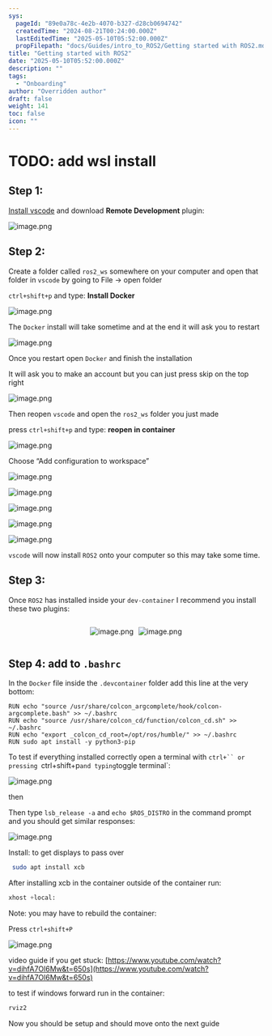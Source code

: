 ```yaml
---
sys:
  pageId: "89e0a78c-4e2b-4070-b327-d28cb0694742"
  createdTime: "2024-08-21T00:24:00.000Z"
  lastEditedTime: "2025-05-10T05:52:00.000Z"
  propFilepath: "docs/Guides/intro_to_ROS2/Getting started with ROS2.md"
title: "Getting started with ROS2"
date: "2025-05-10T05:52:00.000Z"
description: ""
tags:
  - "Onboarding"
author: "Overridden author"
draft: false
weight: 141
toc: false
icon: ""
---
```


# TODO: add wsl install

## Step 1:

[Install vscode](https://code.visualstudio.com/download) and download **Remote Development** plugin:

![image.png](https://prod-files-secure.s3.us-west-2.amazonaws.com/d518164a-d88e-44d1-a4ee-3adb3bd8bce0/efb52993-1881-4a40-b95e-6f020334f022/image.png?X-Amz-Algorithm=AWS4-HMAC-SHA256&X-Amz-Content-Sha256=UNSIGNED-PAYLOAD&X-Amz-Credential=ASIAZI2LB466RBQSQ7HJ%2F20250705%2Fus-west-2%2Fs3%2Faws4_request&X-Amz-Date=20250705T150749Z&X-Amz-Expires=3600&X-Amz-Security-Token=IQoJb3JpZ2luX2VjEDoaCXVzLXdlc3QtMiJGMEQCIFnkqtavVVFs1FIRCtvRk2x8y1e4lM91Gh%2BVlyuPU6QnAiBY5ZqaXLhhpRGNWqIpl%2FJvrKZNn1Wrtt6j8xLmR%2BKj6Sr%2FAwhDEAAaDDYzNzQyMzE4MzgwNSIM96Zz0Qj9b1ROONQmKtwDcouWo1Y3kKdGgNA90%2BS1fT86dVpgw%2BjcnhjFC7VD9kivwML5gY2m2A4miDcimDx4%2BZU4Bv8Pp%2FOLIeA2RZwd4RkBATfCH8xGrU1I70mybYcK9kg3qSn2%2FitXY47a6FIzwtOgFlxwyjj74pTP02x767OThTLN7KsIxoX1BD8gqV0mYXIPmBGqWvMNEJXFhRo0b7AX71T7hPXGIEJC%2BV0NXrLGuqoWnIUTHUiEtfGERJ2wpcrETwVvjQ%2BaA0Q%2Ftiy9c2owEmMW6ILxwhjMOtmSaO3uvB3R5pTvaH1cOFwE6d9erUhT7j8ceHzK0GIf3HcQmcoPoJQF1igZwvU1X%2FQAgDB81RIOfjl4vgq0NRm7c5ftnTKv4pfWoxbq6xl%2BmTkfTGwYTI8vQ5X88EvqCBbV8xBZkqAfITPff3iGcgCPdZKFhKfaPIUep3T7J8TS5J68rd47Ny7gQm4YYEvm0cSrlJcQx1Zpw%2FS0Jqw1Zpc58K5jW0sK7kxy8K7Xdb06h6rLBTxbCzTJP%2FDirxqFZbcdRjfpPg8%2BUm12CI1iM1UTJDA%2BWqYYcoAWTl8CPLD6BL5Lf%2FhAZ5ovlcEFdsfn%2FfjTle0jcmGK2V2wD4fewv52yGZkiQ9EcxBFU%2Bx1OOQw7PCjwwY6pgHEqCXEg5AYQaIUy1pxRLbRxxGhKI%2F6m8fRyZ1WbW%2BX2NJFn88tNNwSC23vT3SJPfmJhl2%2B8V4gaXIUTgNVy8b2ZdLk8IhxJSJykQ9IDJjLNvM6ydf1d5fKjQWFyRa%2FWzS4HgmDTKzAcCEJKvvToTfJrsTnXw%2FqY8ueSdxCxAqCoS%2F7oo4hrNDSgM0yLk4AbFCUfvmgsyUkYaU10ukM7yqmRuMg%2FYxA&X-Amz-Signature=140aaca4e4baf17738a79a45c266e213437aeaff5f96832a0f2b22b30579c868&X-Amz-SignedHeaders=host&x-amz-checksum-mode=ENABLED&x-id=GetObject)

## Step 2:

Create a folder called `ros2_ws` somewhere on your computer and open that folder in `vscode` by going to File → open folder 

`ctrl+shift+p` and type: **Install Docker**

![image.png](https://prod-files-secure.s3.us-west-2.amazonaws.com/d518164a-d88e-44d1-a4ee-3adb3bd8bce0/2269dc0e-1cd5-47ff-bceb-c04ad9b2eab0/image.png?X-Amz-Algorithm=AWS4-HMAC-SHA256&X-Amz-Content-Sha256=UNSIGNED-PAYLOAD&X-Amz-Credential=ASIAZI2LB466RBQSQ7HJ%2F20250705%2Fus-west-2%2Fs3%2Faws4_request&X-Amz-Date=20250705T150749Z&X-Amz-Expires=3600&X-Amz-Security-Token=IQoJb3JpZ2luX2VjEDoaCXVzLXdlc3QtMiJGMEQCIFnkqtavVVFs1FIRCtvRk2x8y1e4lM91Gh%2BVlyuPU6QnAiBY5ZqaXLhhpRGNWqIpl%2FJvrKZNn1Wrtt6j8xLmR%2BKj6Sr%2FAwhDEAAaDDYzNzQyMzE4MzgwNSIM96Zz0Qj9b1ROONQmKtwDcouWo1Y3kKdGgNA90%2BS1fT86dVpgw%2BjcnhjFC7VD9kivwML5gY2m2A4miDcimDx4%2BZU4Bv8Pp%2FOLIeA2RZwd4RkBATfCH8xGrU1I70mybYcK9kg3qSn2%2FitXY47a6FIzwtOgFlxwyjj74pTP02x767OThTLN7KsIxoX1BD8gqV0mYXIPmBGqWvMNEJXFhRo0b7AX71T7hPXGIEJC%2BV0NXrLGuqoWnIUTHUiEtfGERJ2wpcrETwVvjQ%2BaA0Q%2Ftiy9c2owEmMW6ILxwhjMOtmSaO3uvB3R5pTvaH1cOFwE6d9erUhT7j8ceHzK0GIf3HcQmcoPoJQF1igZwvU1X%2FQAgDB81RIOfjl4vgq0NRm7c5ftnTKv4pfWoxbq6xl%2BmTkfTGwYTI8vQ5X88EvqCBbV8xBZkqAfITPff3iGcgCPdZKFhKfaPIUep3T7J8TS5J68rd47Ny7gQm4YYEvm0cSrlJcQx1Zpw%2FS0Jqw1Zpc58K5jW0sK7kxy8K7Xdb06h6rLBTxbCzTJP%2FDirxqFZbcdRjfpPg8%2BUm12CI1iM1UTJDA%2BWqYYcoAWTl8CPLD6BL5Lf%2FhAZ5ovlcEFdsfn%2FfjTle0jcmGK2V2wD4fewv52yGZkiQ9EcxBFU%2Bx1OOQw7PCjwwY6pgHEqCXEg5AYQaIUy1pxRLbRxxGhKI%2F6m8fRyZ1WbW%2BX2NJFn88tNNwSC23vT3SJPfmJhl2%2B8V4gaXIUTgNVy8b2ZdLk8IhxJSJykQ9IDJjLNvM6ydf1d5fKjQWFyRa%2FWzS4HgmDTKzAcCEJKvvToTfJrsTnXw%2FqY8ueSdxCxAqCoS%2F7oo4hrNDSgM0yLk4AbFCUfvmgsyUkYaU10ukM7yqmRuMg%2FYxA&X-Amz-Signature=e93edb82a76814e1fa6bc0e8a932807151eee6353b132726aff4f1971e284e7b&X-Amz-SignedHeaders=host&x-amz-checksum-mode=ENABLED&x-id=GetObject)

The `Docker` install will take sometime and at the end it will ask you to restart

![image.png](https://prod-files-secure.s3.us-west-2.amazonaws.com/d518164a-d88e-44d1-a4ee-3adb3bd8bce0/ed233f78-be33-4b1f-b89c-9c346c0e961e/image.png?X-Amz-Algorithm=AWS4-HMAC-SHA256&X-Amz-Content-Sha256=UNSIGNED-PAYLOAD&X-Amz-Credential=ASIAZI2LB466RBQSQ7HJ%2F20250705%2Fus-west-2%2Fs3%2Faws4_request&X-Amz-Date=20250705T150749Z&X-Amz-Expires=3600&X-Amz-Security-Token=IQoJb3JpZ2luX2VjEDoaCXVzLXdlc3QtMiJGMEQCIFnkqtavVVFs1FIRCtvRk2x8y1e4lM91Gh%2BVlyuPU6QnAiBY5ZqaXLhhpRGNWqIpl%2FJvrKZNn1Wrtt6j8xLmR%2BKj6Sr%2FAwhDEAAaDDYzNzQyMzE4MzgwNSIM96Zz0Qj9b1ROONQmKtwDcouWo1Y3kKdGgNA90%2BS1fT86dVpgw%2BjcnhjFC7VD9kivwML5gY2m2A4miDcimDx4%2BZU4Bv8Pp%2FOLIeA2RZwd4RkBATfCH8xGrU1I70mybYcK9kg3qSn2%2FitXY47a6FIzwtOgFlxwyjj74pTP02x767OThTLN7KsIxoX1BD8gqV0mYXIPmBGqWvMNEJXFhRo0b7AX71T7hPXGIEJC%2BV0NXrLGuqoWnIUTHUiEtfGERJ2wpcrETwVvjQ%2BaA0Q%2Ftiy9c2owEmMW6ILxwhjMOtmSaO3uvB3R5pTvaH1cOFwE6d9erUhT7j8ceHzK0GIf3HcQmcoPoJQF1igZwvU1X%2FQAgDB81RIOfjl4vgq0NRm7c5ftnTKv4pfWoxbq6xl%2BmTkfTGwYTI8vQ5X88EvqCBbV8xBZkqAfITPff3iGcgCPdZKFhKfaPIUep3T7J8TS5J68rd47Ny7gQm4YYEvm0cSrlJcQx1Zpw%2FS0Jqw1Zpc58K5jW0sK7kxy8K7Xdb06h6rLBTxbCzTJP%2FDirxqFZbcdRjfpPg8%2BUm12CI1iM1UTJDA%2BWqYYcoAWTl8CPLD6BL5Lf%2FhAZ5ovlcEFdsfn%2FfjTle0jcmGK2V2wD4fewv52yGZkiQ9EcxBFU%2Bx1OOQw7PCjwwY6pgHEqCXEg5AYQaIUy1pxRLbRxxGhKI%2F6m8fRyZ1WbW%2BX2NJFn88tNNwSC23vT3SJPfmJhl2%2B8V4gaXIUTgNVy8b2ZdLk8IhxJSJykQ9IDJjLNvM6ydf1d5fKjQWFyRa%2FWzS4HgmDTKzAcCEJKvvToTfJrsTnXw%2FqY8ueSdxCxAqCoS%2F7oo4hrNDSgM0yLk4AbFCUfvmgsyUkYaU10ukM7yqmRuMg%2FYxA&X-Amz-Signature=651a994259bd81609c3848c2f94e169ae108f67b27416074f58996e7dbf6bc80&X-Amz-SignedHeaders=host&x-amz-checksum-mode=ENABLED&x-id=GetObject)

Once you restart open `Docker` and finish the installation

It will ask you to make an account but you can just press skip on the top right

![image.png](https://prod-files-secure.s3.us-west-2.amazonaws.com/d518164a-d88e-44d1-a4ee-3adb3bd8bce0/21010ad9-1659-4fd9-9f59-9932a09b2a3d/image.png?X-Amz-Algorithm=AWS4-HMAC-SHA256&X-Amz-Content-Sha256=UNSIGNED-PAYLOAD&X-Amz-Credential=ASIAZI2LB466RBQSQ7HJ%2F20250705%2Fus-west-2%2Fs3%2Faws4_request&X-Amz-Date=20250705T150749Z&X-Amz-Expires=3600&X-Amz-Security-Token=IQoJb3JpZ2luX2VjEDoaCXVzLXdlc3QtMiJGMEQCIFnkqtavVVFs1FIRCtvRk2x8y1e4lM91Gh%2BVlyuPU6QnAiBY5ZqaXLhhpRGNWqIpl%2FJvrKZNn1Wrtt6j8xLmR%2BKj6Sr%2FAwhDEAAaDDYzNzQyMzE4MzgwNSIM96Zz0Qj9b1ROONQmKtwDcouWo1Y3kKdGgNA90%2BS1fT86dVpgw%2BjcnhjFC7VD9kivwML5gY2m2A4miDcimDx4%2BZU4Bv8Pp%2FOLIeA2RZwd4RkBATfCH8xGrU1I70mybYcK9kg3qSn2%2FitXY47a6FIzwtOgFlxwyjj74pTP02x767OThTLN7KsIxoX1BD8gqV0mYXIPmBGqWvMNEJXFhRo0b7AX71T7hPXGIEJC%2BV0NXrLGuqoWnIUTHUiEtfGERJ2wpcrETwVvjQ%2BaA0Q%2Ftiy9c2owEmMW6ILxwhjMOtmSaO3uvB3R5pTvaH1cOFwE6d9erUhT7j8ceHzK0GIf3HcQmcoPoJQF1igZwvU1X%2FQAgDB81RIOfjl4vgq0NRm7c5ftnTKv4pfWoxbq6xl%2BmTkfTGwYTI8vQ5X88EvqCBbV8xBZkqAfITPff3iGcgCPdZKFhKfaPIUep3T7J8TS5J68rd47Ny7gQm4YYEvm0cSrlJcQx1Zpw%2FS0Jqw1Zpc58K5jW0sK7kxy8K7Xdb06h6rLBTxbCzTJP%2FDirxqFZbcdRjfpPg8%2BUm12CI1iM1UTJDA%2BWqYYcoAWTl8CPLD6BL5Lf%2FhAZ5ovlcEFdsfn%2FfjTle0jcmGK2V2wD4fewv52yGZkiQ9EcxBFU%2Bx1OOQw7PCjwwY6pgHEqCXEg5AYQaIUy1pxRLbRxxGhKI%2F6m8fRyZ1WbW%2BX2NJFn88tNNwSC23vT3SJPfmJhl2%2B8V4gaXIUTgNVy8b2ZdLk8IhxJSJykQ9IDJjLNvM6ydf1d5fKjQWFyRa%2FWzS4HgmDTKzAcCEJKvvToTfJrsTnXw%2FqY8ueSdxCxAqCoS%2F7oo4hrNDSgM0yLk4AbFCUfvmgsyUkYaU10ukM7yqmRuMg%2FYxA&X-Amz-Signature=cd0987a39ef4e17b6f90ea728ef5118dc3f975d05af7e753c68447e4a26512c4&X-Amz-SignedHeaders=host&x-amz-checksum-mode=ENABLED&x-id=GetObject)

Then reopen `vscode` and open the `ros2_ws` folder you just made

press `ctrl+shift+p` and type: **reopen in container**

![image.png](https://prod-files-secure.s3.us-west-2.amazonaws.com/d518164a-d88e-44d1-a4ee-3adb3bd8bce0/4e93b8c2-41ad-488c-8095-c74205196118/image.png?X-Amz-Algorithm=AWS4-HMAC-SHA256&X-Amz-Content-Sha256=UNSIGNED-PAYLOAD&X-Amz-Credential=ASIAZI2LB466RBQSQ7HJ%2F20250705%2Fus-west-2%2Fs3%2Faws4_request&X-Amz-Date=20250705T150749Z&X-Amz-Expires=3600&X-Amz-Security-Token=IQoJb3JpZ2luX2VjEDoaCXVzLXdlc3QtMiJGMEQCIFnkqtavVVFs1FIRCtvRk2x8y1e4lM91Gh%2BVlyuPU6QnAiBY5ZqaXLhhpRGNWqIpl%2FJvrKZNn1Wrtt6j8xLmR%2BKj6Sr%2FAwhDEAAaDDYzNzQyMzE4MzgwNSIM96Zz0Qj9b1ROONQmKtwDcouWo1Y3kKdGgNA90%2BS1fT86dVpgw%2BjcnhjFC7VD9kivwML5gY2m2A4miDcimDx4%2BZU4Bv8Pp%2FOLIeA2RZwd4RkBATfCH8xGrU1I70mybYcK9kg3qSn2%2FitXY47a6FIzwtOgFlxwyjj74pTP02x767OThTLN7KsIxoX1BD8gqV0mYXIPmBGqWvMNEJXFhRo0b7AX71T7hPXGIEJC%2BV0NXrLGuqoWnIUTHUiEtfGERJ2wpcrETwVvjQ%2BaA0Q%2Ftiy9c2owEmMW6ILxwhjMOtmSaO3uvB3R5pTvaH1cOFwE6d9erUhT7j8ceHzK0GIf3HcQmcoPoJQF1igZwvU1X%2FQAgDB81RIOfjl4vgq0NRm7c5ftnTKv4pfWoxbq6xl%2BmTkfTGwYTI8vQ5X88EvqCBbV8xBZkqAfITPff3iGcgCPdZKFhKfaPIUep3T7J8TS5J68rd47Ny7gQm4YYEvm0cSrlJcQx1Zpw%2FS0Jqw1Zpc58K5jW0sK7kxy8K7Xdb06h6rLBTxbCzTJP%2FDirxqFZbcdRjfpPg8%2BUm12CI1iM1UTJDA%2BWqYYcoAWTl8CPLD6BL5Lf%2FhAZ5ovlcEFdsfn%2FfjTle0jcmGK2V2wD4fewv52yGZkiQ9EcxBFU%2Bx1OOQw7PCjwwY6pgHEqCXEg5AYQaIUy1pxRLbRxxGhKI%2F6m8fRyZ1WbW%2BX2NJFn88tNNwSC23vT3SJPfmJhl2%2B8V4gaXIUTgNVy8b2ZdLk8IhxJSJykQ9IDJjLNvM6ydf1d5fKjQWFyRa%2FWzS4HgmDTKzAcCEJKvvToTfJrsTnXw%2FqY8ueSdxCxAqCoS%2F7oo4hrNDSgM0yLk4AbFCUfvmgsyUkYaU10ukM7yqmRuMg%2FYxA&X-Amz-Signature=b131689c2f331a4638b26bff364b7f01596919e58ac8c0f714770cb1f7e46f9f&X-Amz-SignedHeaders=host&x-amz-checksum-mode=ENABLED&x-id=GetObject)

Choose “Add configuration to workspace”

![image.png](https://prod-files-secure.s3.us-west-2.amazonaws.com/d518164a-d88e-44d1-a4ee-3adb3bd8bce0/9560b282-5060-4989-ba37-97e7b2c22476/image.png?X-Amz-Algorithm=AWS4-HMAC-SHA256&X-Amz-Content-Sha256=UNSIGNED-PAYLOAD&X-Amz-Credential=ASIAZI2LB466RBQSQ7HJ%2F20250705%2Fus-west-2%2Fs3%2Faws4_request&X-Amz-Date=20250705T150749Z&X-Amz-Expires=3600&X-Amz-Security-Token=IQoJb3JpZ2luX2VjEDoaCXVzLXdlc3QtMiJGMEQCIFnkqtavVVFs1FIRCtvRk2x8y1e4lM91Gh%2BVlyuPU6QnAiBY5ZqaXLhhpRGNWqIpl%2FJvrKZNn1Wrtt6j8xLmR%2BKj6Sr%2FAwhDEAAaDDYzNzQyMzE4MzgwNSIM96Zz0Qj9b1ROONQmKtwDcouWo1Y3kKdGgNA90%2BS1fT86dVpgw%2BjcnhjFC7VD9kivwML5gY2m2A4miDcimDx4%2BZU4Bv8Pp%2FOLIeA2RZwd4RkBATfCH8xGrU1I70mybYcK9kg3qSn2%2FitXY47a6FIzwtOgFlxwyjj74pTP02x767OThTLN7KsIxoX1BD8gqV0mYXIPmBGqWvMNEJXFhRo0b7AX71T7hPXGIEJC%2BV0NXrLGuqoWnIUTHUiEtfGERJ2wpcrETwVvjQ%2BaA0Q%2Ftiy9c2owEmMW6ILxwhjMOtmSaO3uvB3R5pTvaH1cOFwE6d9erUhT7j8ceHzK0GIf3HcQmcoPoJQF1igZwvU1X%2FQAgDB81RIOfjl4vgq0NRm7c5ftnTKv4pfWoxbq6xl%2BmTkfTGwYTI8vQ5X88EvqCBbV8xBZkqAfITPff3iGcgCPdZKFhKfaPIUep3T7J8TS5J68rd47Ny7gQm4YYEvm0cSrlJcQx1Zpw%2FS0Jqw1Zpc58K5jW0sK7kxy8K7Xdb06h6rLBTxbCzTJP%2FDirxqFZbcdRjfpPg8%2BUm12CI1iM1UTJDA%2BWqYYcoAWTl8CPLD6BL5Lf%2FhAZ5ovlcEFdsfn%2FfjTle0jcmGK2V2wD4fewv52yGZkiQ9EcxBFU%2Bx1OOQw7PCjwwY6pgHEqCXEg5AYQaIUy1pxRLbRxxGhKI%2F6m8fRyZ1WbW%2BX2NJFn88tNNwSC23vT3SJPfmJhl2%2B8V4gaXIUTgNVy8b2ZdLk8IhxJSJykQ9IDJjLNvM6ydf1d5fKjQWFyRa%2FWzS4HgmDTKzAcCEJKvvToTfJrsTnXw%2FqY8ueSdxCxAqCoS%2F7oo4hrNDSgM0yLk4AbFCUfvmgsyUkYaU10ukM7yqmRuMg%2FYxA&X-Amz-Signature=0fd7d9dc21cdca9acfdc15f9a7394040d8c39086febccdfa900486725bb910d8&X-Amz-SignedHeaders=host&x-amz-checksum-mode=ENABLED&x-id=GetObject)

![image.png](https://prod-files-secure.s3.us-west-2.amazonaws.com/d518164a-d88e-44d1-a4ee-3adb3bd8bce0/2ee63f81-886b-48e8-a553-dc6e5eac99e4/image.png?X-Amz-Algorithm=AWS4-HMAC-SHA256&X-Amz-Content-Sha256=UNSIGNED-PAYLOAD&X-Amz-Credential=ASIAZI2LB466RBQSQ7HJ%2F20250705%2Fus-west-2%2Fs3%2Faws4_request&X-Amz-Date=20250705T150749Z&X-Amz-Expires=3600&X-Amz-Security-Token=IQoJb3JpZ2luX2VjEDoaCXVzLXdlc3QtMiJGMEQCIFnkqtavVVFs1FIRCtvRk2x8y1e4lM91Gh%2BVlyuPU6QnAiBY5ZqaXLhhpRGNWqIpl%2FJvrKZNn1Wrtt6j8xLmR%2BKj6Sr%2FAwhDEAAaDDYzNzQyMzE4MzgwNSIM96Zz0Qj9b1ROONQmKtwDcouWo1Y3kKdGgNA90%2BS1fT86dVpgw%2BjcnhjFC7VD9kivwML5gY2m2A4miDcimDx4%2BZU4Bv8Pp%2FOLIeA2RZwd4RkBATfCH8xGrU1I70mybYcK9kg3qSn2%2FitXY47a6FIzwtOgFlxwyjj74pTP02x767OThTLN7KsIxoX1BD8gqV0mYXIPmBGqWvMNEJXFhRo0b7AX71T7hPXGIEJC%2BV0NXrLGuqoWnIUTHUiEtfGERJ2wpcrETwVvjQ%2BaA0Q%2Ftiy9c2owEmMW6ILxwhjMOtmSaO3uvB3R5pTvaH1cOFwE6d9erUhT7j8ceHzK0GIf3HcQmcoPoJQF1igZwvU1X%2FQAgDB81RIOfjl4vgq0NRm7c5ftnTKv4pfWoxbq6xl%2BmTkfTGwYTI8vQ5X88EvqCBbV8xBZkqAfITPff3iGcgCPdZKFhKfaPIUep3T7J8TS5J68rd47Ny7gQm4YYEvm0cSrlJcQx1Zpw%2FS0Jqw1Zpc58K5jW0sK7kxy8K7Xdb06h6rLBTxbCzTJP%2FDirxqFZbcdRjfpPg8%2BUm12CI1iM1UTJDA%2BWqYYcoAWTl8CPLD6BL5Lf%2FhAZ5ovlcEFdsfn%2FfjTle0jcmGK2V2wD4fewv52yGZkiQ9EcxBFU%2Bx1OOQw7PCjwwY6pgHEqCXEg5AYQaIUy1pxRLbRxxGhKI%2F6m8fRyZ1WbW%2BX2NJFn88tNNwSC23vT3SJPfmJhl2%2B8V4gaXIUTgNVy8b2ZdLk8IhxJSJykQ9IDJjLNvM6ydf1d5fKjQWFyRa%2FWzS4HgmDTKzAcCEJKvvToTfJrsTnXw%2FqY8ueSdxCxAqCoS%2F7oo4hrNDSgM0yLk4AbFCUfvmgsyUkYaU10ukM7yqmRuMg%2FYxA&X-Amz-Signature=aba2d395adcfcf89bb6bf35690c69f1f4e4ace288cf03c08890da6f20618317a&X-Amz-SignedHeaders=host&x-amz-checksum-mode=ENABLED&x-id=GetObject)

![image.png](https://prod-files-secure.s3.us-west-2.amazonaws.com/d518164a-d88e-44d1-a4ee-3adb3bd8bce0/ae1580b2-b048-407e-aed9-b584224a7a04/image.png?X-Amz-Algorithm=AWS4-HMAC-SHA256&X-Amz-Content-Sha256=UNSIGNED-PAYLOAD&X-Amz-Credential=ASIAZI2LB466RBQSQ7HJ%2F20250705%2Fus-west-2%2Fs3%2Faws4_request&X-Amz-Date=20250705T150749Z&X-Amz-Expires=3600&X-Amz-Security-Token=IQoJb3JpZ2luX2VjEDoaCXVzLXdlc3QtMiJGMEQCIFnkqtavVVFs1FIRCtvRk2x8y1e4lM91Gh%2BVlyuPU6QnAiBY5ZqaXLhhpRGNWqIpl%2FJvrKZNn1Wrtt6j8xLmR%2BKj6Sr%2FAwhDEAAaDDYzNzQyMzE4MzgwNSIM96Zz0Qj9b1ROONQmKtwDcouWo1Y3kKdGgNA90%2BS1fT86dVpgw%2BjcnhjFC7VD9kivwML5gY2m2A4miDcimDx4%2BZU4Bv8Pp%2FOLIeA2RZwd4RkBATfCH8xGrU1I70mybYcK9kg3qSn2%2FitXY47a6FIzwtOgFlxwyjj74pTP02x767OThTLN7KsIxoX1BD8gqV0mYXIPmBGqWvMNEJXFhRo0b7AX71T7hPXGIEJC%2BV0NXrLGuqoWnIUTHUiEtfGERJ2wpcrETwVvjQ%2BaA0Q%2Ftiy9c2owEmMW6ILxwhjMOtmSaO3uvB3R5pTvaH1cOFwE6d9erUhT7j8ceHzK0GIf3HcQmcoPoJQF1igZwvU1X%2FQAgDB81RIOfjl4vgq0NRm7c5ftnTKv4pfWoxbq6xl%2BmTkfTGwYTI8vQ5X88EvqCBbV8xBZkqAfITPff3iGcgCPdZKFhKfaPIUep3T7J8TS5J68rd47Ny7gQm4YYEvm0cSrlJcQx1Zpw%2FS0Jqw1Zpc58K5jW0sK7kxy8K7Xdb06h6rLBTxbCzTJP%2FDirxqFZbcdRjfpPg8%2BUm12CI1iM1UTJDA%2BWqYYcoAWTl8CPLD6BL5Lf%2FhAZ5ovlcEFdsfn%2FfjTle0jcmGK2V2wD4fewv52yGZkiQ9EcxBFU%2Bx1OOQw7PCjwwY6pgHEqCXEg5AYQaIUy1pxRLbRxxGhKI%2F6m8fRyZ1WbW%2BX2NJFn88tNNwSC23vT3SJPfmJhl2%2B8V4gaXIUTgNVy8b2ZdLk8IhxJSJykQ9IDJjLNvM6ydf1d5fKjQWFyRa%2FWzS4HgmDTKzAcCEJKvvToTfJrsTnXw%2FqY8ueSdxCxAqCoS%2F7oo4hrNDSgM0yLk4AbFCUfvmgsyUkYaU10ukM7yqmRuMg%2FYxA&X-Amz-Signature=acbee5c98c860decab7df277d55dce8cba1d5fb876b1e7ef8c6ebe049938cdba&X-Amz-SignedHeaders=host&x-amz-checksum-mode=ENABLED&x-id=GetObject)

![image.png](https://prod-files-secure.s3.us-west-2.amazonaws.com/d518164a-d88e-44d1-a4ee-3adb3bd8bce0/53255b28-f75e-430f-b9e3-c0ac8577e42b/image.png?X-Amz-Algorithm=AWS4-HMAC-SHA256&X-Amz-Content-Sha256=UNSIGNED-PAYLOAD&X-Amz-Credential=ASIAZI2LB466RBQSQ7HJ%2F20250705%2Fus-west-2%2Fs3%2Faws4_request&X-Amz-Date=20250705T150749Z&X-Amz-Expires=3600&X-Amz-Security-Token=IQoJb3JpZ2luX2VjEDoaCXVzLXdlc3QtMiJGMEQCIFnkqtavVVFs1FIRCtvRk2x8y1e4lM91Gh%2BVlyuPU6QnAiBY5ZqaXLhhpRGNWqIpl%2FJvrKZNn1Wrtt6j8xLmR%2BKj6Sr%2FAwhDEAAaDDYzNzQyMzE4MzgwNSIM96Zz0Qj9b1ROONQmKtwDcouWo1Y3kKdGgNA90%2BS1fT86dVpgw%2BjcnhjFC7VD9kivwML5gY2m2A4miDcimDx4%2BZU4Bv8Pp%2FOLIeA2RZwd4RkBATfCH8xGrU1I70mybYcK9kg3qSn2%2FitXY47a6FIzwtOgFlxwyjj74pTP02x767OThTLN7KsIxoX1BD8gqV0mYXIPmBGqWvMNEJXFhRo0b7AX71T7hPXGIEJC%2BV0NXrLGuqoWnIUTHUiEtfGERJ2wpcrETwVvjQ%2BaA0Q%2Ftiy9c2owEmMW6ILxwhjMOtmSaO3uvB3R5pTvaH1cOFwE6d9erUhT7j8ceHzK0GIf3HcQmcoPoJQF1igZwvU1X%2FQAgDB81RIOfjl4vgq0NRm7c5ftnTKv4pfWoxbq6xl%2BmTkfTGwYTI8vQ5X88EvqCBbV8xBZkqAfITPff3iGcgCPdZKFhKfaPIUep3T7J8TS5J68rd47Ny7gQm4YYEvm0cSrlJcQx1Zpw%2FS0Jqw1Zpc58K5jW0sK7kxy8K7Xdb06h6rLBTxbCzTJP%2FDirxqFZbcdRjfpPg8%2BUm12CI1iM1UTJDA%2BWqYYcoAWTl8CPLD6BL5Lf%2FhAZ5ovlcEFdsfn%2FfjTle0jcmGK2V2wD4fewv52yGZkiQ9EcxBFU%2Bx1OOQw7PCjwwY6pgHEqCXEg5AYQaIUy1pxRLbRxxGhKI%2F6m8fRyZ1WbW%2BX2NJFn88tNNwSC23vT3SJPfmJhl2%2B8V4gaXIUTgNVy8b2ZdLk8IhxJSJykQ9IDJjLNvM6ydf1d5fKjQWFyRa%2FWzS4HgmDTKzAcCEJKvvToTfJrsTnXw%2FqY8ueSdxCxAqCoS%2F7oo4hrNDSgM0yLk4AbFCUfvmgsyUkYaU10ukM7yqmRuMg%2FYxA&X-Amz-Signature=13b1afadb62d40840263742b36e505ad1c9920a94451df5760741ca0a42c6c47&X-Amz-SignedHeaders=host&x-amz-checksum-mode=ENABLED&x-id=GetObject)

![image.png](https://prod-files-secure.s3.us-west-2.amazonaws.com/d518164a-d88e-44d1-a4ee-3adb3bd8bce0/7c562767-5af9-4ffb-97d1-327bcdf4ee00/image.png?X-Amz-Algorithm=AWS4-HMAC-SHA256&X-Amz-Content-Sha256=UNSIGNED-PAYLOAD&X-Amz-Credential=ASIAZI2LB466RBQSQ7HJ%2F20250705%2Fus-west-2%2Fs3%2Faws4_request&X-Amz-Date=20250705T150749Z&X-Amz-Expires=3600&X-Amz-Security-Token=IQoJb3JpZ2luX2VjEDoaCXVzLXdlc3QtMiJGMEQCIFnkqtavVVFs1FIRCtvRk2x8y1e4lM91Gh%2BVlyuPU6QnAiBY5ZqaXLhhpRGNWqIpl%2FJvrKZNn1Wrtt6j8xLmR%2BKj6Sr%2FAwhDEAAaDDYzNzQyMzE4MzgwNSIM96Zz0Qj9b1ROONQmKtwDcouWo1Y3kKdGgNA90%2BS1fT86dVpgw%2BjcnhjFC7VD9kivwML5gY2m2A4miDcimDx4%2BZU4Bv8Pp%2FOLIeA2RZwd4RkBATfCH8xGrU1I70mybYcK9kg3qSn2%2FitXY47a6FIzwtOgFlxwyjj74pTP02x767OThTLN7KsIxoX1BD8gqV0mYXIPmBGqWvMNEJXFhRo0b7AX71T7hPXGIEJC%2BV0NXrLGuqoWnIUTHUiEtfGERJ2wpcrETwVvjQ%2BaA0Q%2Ftiy9c2owEmMW6ILxwhjMOtmSaO3uvB3R5pTvaH1cOFwE6d9erUhT7j8ceHzK0GIf3HcQmcoPoJQF1igZwvU1X%2FQAgDB81RIOfjl4vgq0NRm7c5ftnTKv4pfWoxbq6xl%2BmTkfTGwYTI8vQ5X88EvqCBbV8xBZkqAfITPff3iGcgCPdZKFhKfaPIUep3T7J8TS5J68rd47Ny7gQm4YYEvm0cSrlJcQx1Zpw%2FS0Jqw1Zpc58K5jW0sK7kxy8K7Xdb06h6rLBTxbCzTJP%2FDirxqFZbcdRjfpPg8%2BUm12CI1iM1UTJDA%2BWqYYcoAWTl8CPLD6BL5Lf%2FhAZ5ovlcEFdsfn%2FfjTle0jcmGK2V2wD4fewv52yGZkiQ9EcxBFU%2Bx1OOQw7PCjwwY6pgHEqCXEg5AYQaIUy1pxRLbRxxGhKI%2F6m8fRyZ1WbW%2BX2NJFn88tNNwSC23vT3SJPfmJhl2%2B8V4gaXIUTgNVy8b2ZdLk8IhxJSJykQ9IDJjLNvM6ydf1d5fKjQWFyRa%2FWzS4HgmDTKzAcCEJKvvToTfJrsTnXw%2FqY8ueSdxCxAqCoS%2F7oo4hrNDSgM0yLk4AbFCUfvmgsyUkYaU10ukM7yqmRuMg%2FYxA&X-Amz-Signature=550cba5840ab7911f2844f3682adb57fafc5bc8704809a45e595aabd11f5d33c&X-Amz-SignedHeaders=host&x-amz-checksum-mode=ENABLED&x-id=GetObject)

`vscode` will now install `ROS2` onto your computer so this may take some time.

## Step 3:

Once `ROS2` has installed inside your `dev-container` I recommend you install these two plugins:

<div style="display: flex;flex-direction: row; column-gap:10px; max-width: 630px;justify-content: center;">
<div>

![image.png](https://prod-files-secure.s3.us-west-2.amazonaws.com/d518164a-d88e-44d1-a4ee-3adb3bd8bce0/3fc3d550-5a54-4ba1-ba6b-faa01cdb7369/image.png?X-Amz-Algorithm=AWS4-HMAC-SHA256&X-Amz-Content-Sha256=UNSIGNED-PAYLOAD&X-Amz-Credential=ASIAZI2LB466VOK6MLMQ%2F20250705%2Fus-west-2%2Fs3%2Faws4_request&X-Amz-Date=20250705T150751Z&X-Amz-Expires=3600&X-Amz-Security-Token=IQoJb3JpZ2luX2VjED4aCXVzLXdlc3QtMiJGMEQCIA4TuUjlZEBZd1CRCWIHSoGi9Qd671PrG6sqetbE2%2BWDAiBHARSGVDoOQNSLN9IueIJbvjeOiTRXxTekYeNF%2Bq%2BLuSr%2FAwhHEAAaDDYzNzQyMzE4MzgwNSIMS2jPsAgrLU31%2B30DKtwDSe%2Fp5Kj%2F0Qs7vcZXRy6vusVRUgin%2F0b0GAH%2FlNj5119klljDIsxiHVibS8p5zPBWdYr0tzxpviI3tiQXKWFE8RIFPkPROZVIXlhsZNdnpb7ZOnoLpt8mVYIr7boucli%2BFkuCB4gthydDefvtj78uKd1e%2FDB3X8i%2BbbviDBBmrN8lMGSSqUmAPvtTvglH2c6c2wjvszEisA3xiC7bfvqWtIAbPw1RO7Pony5GG1XFyj3wtez1%2BcTYrd9a9BfsYEhjVTD9Bzo3nN5qxdlbAcOFOev7tfBvvBpzm4OVUlcJUDwR8bEI0wVqGklYNVk9uE%2BhJbBjH%2FADhsdZQcevTQOSbKr%2FNWmqIT3XTdsIP5ja2vw%2B5P6o%2FvRH%2B4NuUQ0g4zRhp%2F5vPBxdqV%2BhYFuWcVK5KCCsgzGu%2FX4O29%2BsCi1cMGvkRQ9urj%2BRJQmCfZ50PoP0JjwvUTUoRmoFBQ2euv7RVVT24ChipPToUn6mQFG9SWntNmIMmKXobqCgVa%2F415Ul37Pli8%2B0EpcZqnMA0D9la4VGkVyJjRe0nqF0%2FX6zhOg6fmkTMCVOqL26Omyqkaw3Pyn%2F10fOOStYgzHyWjlzctJNYGJLgEG3mxbc90Vl2zY8naRDMD8q0gTSBWYws9CkwwY6pgHtFbPMxtFZFuLuaKt6FvGTxocbg6kdcvGwpHTAj5TDZn%2BGvT3hvPMEW1bFBWU8QzlJjQJFrXhNH%2BnlGXeK9o4QVIYirw9aSeWiBFYdleBEjwGkVhfswXQC0zY45kfedf5nunDS5GGw96wekFcKtUHfAWgb2cQ9acs603oLD6o4vDToTjLmiHuzxiGC1qSEbChrd3Ka8AazbfbCtoAssnfQwHb1dUb0&X-Amz-Signature=24dcdc9c1a9d23d8823f2a941a5ddccde547e7defae0b74ddd2306995c54454d&X-Amz-SignedHeaders=host&x-amz-checksum-mode=ENABLED&x-id=GetObject)

</div>
<div>

![image.png](https://prod-files-secure.s3.us-west-2.amazonaws.com/d518164a-d88e-44d1-a4ee-3adb3bd8bce0/d994cc66-13c2-4093-a5a3-f84cf4601a82/image.png?X-Amz-Algorithm=AWS4-HMAC-SHA256&X-Amz-Content-Sha256=UNSIGNED-PAYLOAD&X-Amz-Credential=ASIAZI2LB466RU55YVI7%2F20250705%2Fus-west-2%2Fs3%2Faws4_request&X-Amz-Date=20250705T150751Z&X-Amz-Expires=3600&X-Amz-Security-Token=IQoJb3JpZ2luX2VjED4aCXVzLXdlc3QtMiJIMEYCIQC1B%2BINJ%2F5Q3mOekToVeCMebkoGprYHPwIRKftNpbPXcAIhAKR46jETqKXNJWGnmr%2BwHYsxagz%2FpVE1C5xA7VWKGuR4Kv8DCEcQABoMNjM3NDIzMTgzODA1IgydFrYJU6m%2BmthTHBUq3AN1Z7rVMpgKbyvjMJkYXkCDnw3qd%2FPtWCVzO9ecPvyzNDpsflHkVnxPIFxdyf0U1edoaEkL30Cod4cNhp0TzPt%2FKaH05ZuG837Y9BXpoR1LEN0H1BDWab7k6nRG99jBLJNcZhZ5hQn%2FxQsPmQciuQ%2Bui0R302J48CSlL%2FG74ASMtujKJ%2Fwnwx%2FFP%2Bxs89U7Ha08QfNDy0ReKENG%2FBwLWeO%2FZkQu5zvV9X%2FrzF%2F9HchoNCapwfcktq1Q32R8xpTgRKXZKlUz3Ma4%2B56%2BAhlomnRKGzL8VpQEh%2B2ziivfHTLlLmhs%2BmItNB70TeuTjXJjKO5ekAEmp6TEaao%2BUt7MGta1ha4I%2BcMU%2BObAc7VLWkOSVNY7Yb6TjB1xQKt%2F0zy1GbOwvtLwknZ1oJdkmWENsfFRrBwDe3ARwMsqmqXkgEWQPPtU%2FiG3Z0PKsjxsPhmwZ8xmC%2Fx8UsLzggCKKsqw%2BZqq9U9NYa2eDCRfiI9AUuFifY0pJNRJIuioib27mGsZ2i%2Fi3wdGhd6Tsf1ADa5l%2B2MveI%2B7TZttPIUtzFi7V8MXz386ku%2FpFsu3B5XIEyYN7lhHcG5uFdpYvN5YSmTvljRea4GP8uPSn0LMGJbNtHDkAmxbtxHuzeqIiGJQRjCez6TDBjqkAfEgE3PnkYhrkS1LkxIbQ9pl1DybSM7ORtorh%2BN2bAmlvnMzqSsul7E8u8UgEUmXzY0yLA8fqNOtx3jHruR%2B7wWvOvY3qnyaebA1yVg7mo%2FcXUyUprB5k2AnWEwxcoOJyj39zNWAUTmB8AL9c36B8o72u5hXN6A%2BRDiRxzOZQW2OnIl6Jpd9FCzxJClCNhJTlz5HOVHgIcD4wiZfGE1%2BrY4gxHuu&X-Amz-Signature=f6c6b1ca5cd3eaa8c19327e2b3b61c2a6009cc4133a2659eaff99becb8f7ea1b&X-Amz-SignedHeaders=host&x-amz-checksum-mode=ENABLED&x-id=GetObject)

</div>
</div>

## Step 4: add to `.bashrc`

In the `Docker` file inside the `.devcontainer` folder add this line at the very bottom: 

```docker
RUN echo "source /usr/share/colcon_argcomplete/hook/colcon-argcomplete.bash" >> ~/.bashrc
RUN echo "source /usr/share/colcon_cd/function/colcon_cd.sh" >> ~/.bashrc
RUN echo "export _colcon_cd_root=/opt/ros/humble/" >> ~/.bashrc
RUN sudo apt install -y python3-pip 
```

To test if everything installed correctly open a terminal with `ctrl+`` or pressing `ctrl+shift+p` and typing `toggle terminal`:

![image.png](https://prod-files-secure.s3.us-west-2.amazonaws.com/d518164a-d88e-44d1-a4ee-3adb3bd8bce0/6a4943d8-b04e-4c02-9a58-775f3384d1a5/image.png?X-Amz-Algorithm=AWS4-HMAC-SHA256&X-Amz-Content-Sha256=UNSIGNED-PAYLOAD&X-Amz-Credential=ASIAZI2LB466RBQSQ7HJ%2F20250705%2Fus-west-2%2Fs3%2Faws4_request&X-Amz-Date=20250705T150749Z&X-Amz-Expires=3600&X-Amz-Security-Token=IQoJb3JpZ2luX2VjEDoaCXVzLXdlc3QtMiJGMEQCIFnkqtavVVFs1FIRCtvRk2x8y1e4lM91Gh%2BVlyuPU6QnAiBY5ZqaXLhhpRGNWqIpl%2FJvrKZNn1Wrtt6j8xLmR%2BKj6Sr%2FAwhDEAAaDDYzNzQyMzE4MzgwNSIM96Zz0Qj9b1ROONQmKtwDcouWo1Y3kKdGgNA90%2BS1fT86dVpgw%2BjcnhjFC7VD9kivwML5gY2m2A4miDcimDx4%2BZU4Bv8Pp%2FOLIeA2RZwd4RkBATfCH8xGrU1I70mybYcK9kg3qSn2%2FitXY47a6FIzwtOgFlxwyjj74pTP02x767OThTLN7KsIxoX1BD8gqV0mYXIPmBGqWvMNEJXFhRo0b7AX71T7hPXGIEJC%2BV0NXrLGuqoWnIUTHUiEtfGERJ2wpcrETwVvjQ%2BaA0Q%2Ftiy9c2owEmMW6ILxwhjMOtmSaO3uvB3R5pTvaH1cOFwE6d9erUhT7j8ceHzK0GIf3HcQmcoPoJQF1igZwvU1X%2FQAgDB81RIOfjl4vgq0NRm7c5ftnTKv4pfWoxbq6xl%2BmTkfTGwYTI8vQ5X88EvqCBbV8xBZkqAfITPff3iGcgCPdZKFhKfaPIUep3T7J8TS5J68rd47Ny7gQm4YYEvm0cSrlJcQx1Zpw%2FS0Jqw1Zpc58K5jW0sK7kxy8K7Xdb06h6rLBTxbCzTJP%2FDirxqFZbcdRjfpPg8%2BUm12CI1iM1UTJDA%2BWqYYcoAWTl8CPLD6BL5Lf%2FhAZ5ovlcEFdsfn%2FfjTle0jcmGK2V2wD4fewv52yGZkiQ9EcxBFU%2Bx1OOQw7PCjwwY6pgHEqCXEg5AYQaIUy1pxRLbRxxGhKI%2F6m8fRyZ1WbW%2BX2NJFn88tNNwSC23vT3SJPfmJhl2%2B8V4gaXIUTgNVy8b2ZdLk8IhxJSJykQ9IDJjLNvM6ydf1d5fKjQWFyRa%2FWzS4HgmDTKzAcCEJKvvToTfJrsTnXw%2FqY8ueSdxCxAqCoS%2F7oo4hrNDSgM0yLk4AbFCUfvmgsyUkYaU10ukM7yqmRuMg%2FYxA&X-Amz-Signature=39f834ec3f69babef8d3f9382b7ee9f0851f8818bd300c1dd4a01f9f184f79b3&X-Amz-SignedHeaders=host&x-amz-checksum-mode=ENABLED&x-id=GetObject)

then 

Then type `lsb_release -a` and `echo $ROS_DISTRO` in the command prompt and you should get similar responses:

![image.png](https://prod-files-secure.s3.us-west-2.amazonaws.com/d518164a-d88e-44d1-a4ee-3adb3bd8bce0/3e635dec-a805-4e85-8b9e-d000e5b71a4e/image.png?X-Amz-Algorithm=AWS4-HMAC-SHA256&X-Amz-Content-Sha256=UNSIGNED-PAYLOAD&X-Amz-Credential=ASIAZI2LB466RBQSQ7HJ%2F20250705%2Fus-west-2%2Fs3%2Faws4_request&X-Amz-Date=20250705T150749Z&X-Amz-Expires=3600&X-Amz-Security-Token=IQoJb3JpZ2luX2VjEDoaCXVzLXdlc3QtMiJGMEQCIFnkqtavVVFs1FIRCtvRk2x8y1e4lM91Gh%2BVlyuPU6QnAiBY5ZqaXLhhpRGNWqIpl%2FJvrKZNn1Wrtt6j8xLmR%2BKj6Sr%2FAwhDEAAaDDYzNzQyMzE4MzgwNSIM96Zz0Qj9b1ROONQmKtwDcouWo1Y3kKdGgNA90%2BS1fT86dVpgw%2BjcnhjFC7VD9kivwML5gY2m2A4miDcimDx4%2BZU4Bv8Pp%2FOLIeA2RZwd4RkBATfCH8xGrU1I70mybYcK9kg3qSn2%2FitXY47a6FIzwtOgFlxwyjj74pTP02x767OThTLN7KsIxoX1BD8gqV0mYXIPmBGqWvMNEJXFhRo0b7AX71T7hPXGIEJC%2BV0NXrLGuqoWnIUTHUiEtfGERJ2wpcrETwVvjQ%2BaA0Q%2Ftiy9c2owEmMW6ILxwhjMOtmSaO3uvB3R5pTvaH1cOFwE6d9erUhT7j8ceHzK0GIf3HcQmcoPoJQF1igZwvU1X%2FQAgDB81RIOfjl4vgq0NRm7c5ftnTKv4pfWoxbq6xl%2BmTkfTGwYTI8vQ5X88EvqCBbV8xBZkqAfITPff3iGcgCPdZKFhKfaPIUep3T7J8TS5J68rd47Ny7gQm4YYEvm0cSrlJcQx1Zpw%2FS0Jqw1Zpc58K5jW0sK7kxy8K7Xdb06h6rLBTxbCzTJP%2FDirxqFZbcdRjfpPg8%2BUm12CI1iM1UTJDA%2BWqYYcoAWTl8CPLD6BL5Lf%2FhAZ5ovlcEFdsfn%2FfjTle0jcmGK2V2wD4fewv52yGZkiQ9EcxBFU%2Bx1OOQw7PCjwwY6pgHEqCXEg5AYQaIUy1pxRLbRxxGhKI%2F6m8fRyZ1WbW%2BX2NJFn88tNNwSC23vT3SJPfmJhl2%2B8V4gaXIUTgNVy8b2ZdLk8IhxJSJykQ9IDJjLNvM6ydf1d5fKjQWFyRa%2FWzS4HgmDTKzAcCEJKvvToTfJrsTnXw%2FqY8ueSdxCxAqCoS%2F7oo4hrNDSgM0yLk4AbFCUfvmgsyUkYaU10ukM7yqmRuMg%2FYxA&X-Amz-Signature=0d639e61521ab3174e8bd02263fbe647b0b3829d9641c036211a8dcce9348b55&X-Amz-SignedHeaders=host&x-amz-checksum-mode=ENABLED&x-id=GetObject)

Install:  to get displays to pass over

```bash
 sudo apt install xcb
```

After installing xcb in the container outside of the container run:

```python
xhost +local:
```

Note: you may have to rebuild the container:

Press `ctrl+shift+P`

![image.png](https://prod-files-secure.s3.us-west-2.amazonaws.com/d518164a-d88e-44d1-a4ee-3adb3bd8bce0/6c2be660-2618-4c38-9c26-53554f7a0b7b/image.png?X-Amz-Algorithm=AWS4-HMAC-SHA256&X-Amz-Content-Sha256=UNSIGNED-PAYLOAD&X-Amz-Credential=ASIAZI2LB466RBQSQ7HJ%2F20250705%2Fus-west-2%2Fs3%2Faws4_request&X-Amz-Date=20250705T150749Z&X-Amz-Expires=3600&X-Amz-Security-Token=IQoJb3JpZ2luX2VjEDoaCXVzLXdlc3QtMiJGMEQCIFnkqtavVVFs1FIRCtvRk2x8y1e4lM91Gh%2BVlyuPU6QnAiBY5ZqaXLhhpRGNWqIpl%2FJvrKZNn1Wrtt6j8xLmR%2BKj6Sr%2FAwhDEAAaDDYzNzQyMzE4MzgwNSIM96Zz0Qj9b1ROONQmKtwDcouWo1Y3kKdGgNA90%2BS1fT86dVpgw%2BjcnhjFC7VD9kivwML5gY2m2A4miDcimDx4%2BZU4Bv8Pp%2FOLIeA2RZwd4RkBATfCH8xGrU1I70mybYcK9kg3qSn2%2FitXY47a6FIzwtOgFlxwyjj74pTP02x767OThTLN7KsIxoX1BD8gqV0mYXIPmBGqWvMNEJXFhRo0b7AX71T7hPXGIEJC%2BV0NXrLGuqoWnIUTHUiEtfGERJ2wpcrETwVvjQ%2BaA0Q%2Ftiy9c2owEmMW6ILxwhjMOtmSaO3uvB3R5pTvaH1cOFwE6d9erUhT7j8ceHzK0GIf3HcQmcoPoJQF1igZwvU1X%2FQAgDB81RIOfjl4vgq0NRm7c5ftnTKv4pfWoxbq6xl%2BmTkfTGwYTI8vQ5X88EvqCBbV8xBZkqAfITPff3iGcgCPdZKFhKfaPIUep3T7J8TS5J68rd47Ny7gQm4YYEvm0cSrlJcQx1Zpw%2FS0Jqw1Zpc58K5jW0sK7kxy8K7Xdb06h6rLBTxbCzTJP%2FDirxqFZbcdRjfpPg8%2BUm12CI1iM1UTJDA%2BWqYYcoAWTl8CPLD6BL5Lf%2FhAZ5ovlcEFdsfn%2FfjTle0jcmGK2V2wD4fewv52yGZkiQ9EcxBFU%2Bx1OOQw7PCjwwY6pgHEqCXEg5AYQaIUy1pxRLbRxxGhKI%2F6m8fRyZ1WbW%2BX2NJFn88tNNwSC23vT3SJPfmJhl2%2B8V4gaXIUTgNVy8b2ZdLk8IhxJSJykQ9IDJjLNvM6ydf1d5fKjQWFyRa%2FWzS4HgmDTKzAcCEJKvvToTfJrsTnXw%2FqY8ueSdxCxAqCoS%2F7oo4hrNDSgM0yLk4AbFCUfvmgsyUkYaU10ukM7yqmRuMg%2FYxA&X-Amz-Signature=2e9a36097c1a5e2368f3db3cef024e5236b4a4160ca1bcb9f3d4aa94bc1b5b2a&X-Amz-SignedHeaders=host&x-amz-checksum-mode=ENABLED&x-id=GetObject)

video guide if you get stuck: [https://www.youtube.com/watch?v=dihfA7Ol6Mw&t=650s](https://www.youtube.com/watch?v=dihfA7Ol6Mw&t=650s)

to test if windows forward run in the container:

```bash
rviz2
```

Now you should be setup and should move onto the next guide 
